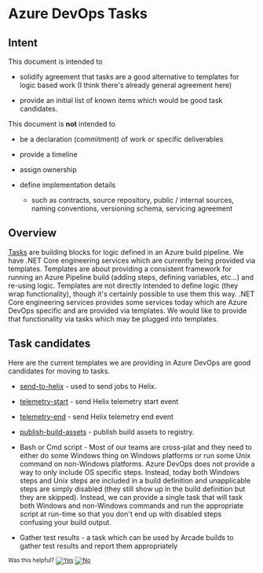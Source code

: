 # Azure DevOps Tasks

## Intent

This document is intended to

- solidify agreement that tasks are a good alternative to templates for logic based work (I think there's already general agreement here)

- provide an initial list of known items which would be good task candidates.

This document is **not** intended to

- be a declaration (commitment) of work or specific deliverables

- provide a timeline

- assign ownership

- define implementation details

  - such as contracts, source repository, public / internal sources, naming conventions, versioning schema, servicing agreement

## Overview

[Tasks](https://docs.microsoft.com/en-us/azure/devops/pipelines/process/tasks?view=vsts&tabs=yaml) are building blocks for logic defined in an Azure build pipeline.  We have .NET Core engineering services which are currently being provided via templates.  Templates are about providing a consistent framework for running an Azure Pipeline build (adding steps, defining variables, etc...) and re-using logic.  Templates are not directly intended to define logic (they wrap functionality), though it's certainly possible to use them this way.  .NET Core engineering services provides some services today which are Azure DevOps specific and are provided via templates.  We would like to provide that functionality via tasks which may be plugged into templates.

## Task candidates

Here are the current templates we are providing in Azure DevOps are good candidates for moving to tasks.

- [send-to-helix](https://github.com/dotnet/arcade/blob/master/eng/common/templates/steps/send-to-helix.yml) - used to send jobs to Helix.

- [telemetry-start](https://github.com/dotnet/arcade/blob/master/eng/common/templates/steps/telemetry-start.yml) - send Helix telemetry start event

- [telemetry-end](https://github.com/dotnet/arcade/blob/master/eng/common/templates/steps/telemetry-end.yml) - send Helix telemetry end event

- [publish-build-assets](https://github.com/dotnet/arcade/blob/master/eng/common/templates/phases/publish-build-assets.yml) - publish build assets to registry.

- Bash or Cmd script - Most of our teams are cross-plat and they need to either do some Windows thing on Windows platforms or run some Unix command on non-Windows platforms.  Azure DevOps does not provide a way to only include OS specific steps.  Instead, today both Windows steps and Unix steps are included in a build definition and unapplicable steps are simply disabled (they still show up in the build definition but they are skipped).  Instead, we can provide a single task that will task both Windows and non-Windows commands and run the appropriate script at run-time so that you don't end up with disabled steps confusing your build output.

- Gather test results - a task which can be used by Arcade builds to gather test results and report them appropriately


<!-- Begin Generated Content: Doc Feedback -->
<sub>Was this helpful? [![Yes](https://helix.dot.net/f/ip/5?p=Documentation%5CProjects%5CDevOps%5CTasks%5COnePager.md)](https://helix.dot.net/f/p/5?p=Documentation%5CProjects%5CDevOps%5CTasks%5COnePager.md) [![No](https://helix.dot.net/f/in)](https://helix.dot.net/f/n/5?p=Documentation%5CProjects%5CDevOps%5CTasks%5COnePager.md)</sub>
<!-- End Generated Content-->
